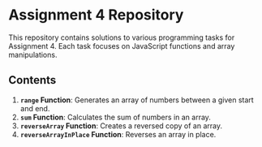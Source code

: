 # Assignment 4 Repository

This repository contains solutions to various programming tasks for Assignment 4. Each task focuses on JavaScript functions and array manipulations.

## Contents

1. **`range` Function**: Generates an array of numbers between a given start and end.
2. **`sum` Function**: Calculates the sum of numbers in an array.
3. **`reverseArray` Function**: Creates a reversed copy of an array.
4. **`reverseArrayInPlace` Function**: Reverses an array in place.
